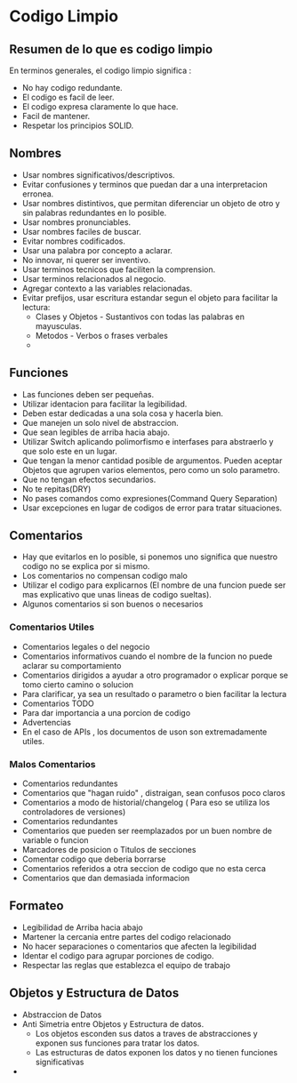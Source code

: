 # Codigo Limpio

## Resumen de lo que es codigo limpio

En terminos generales, el codigo limpio significa :
 * No hay codigo redundante.
 * El codigo es facil de leer.
 * El codigo expresa claramente lo que hace.
 * Facil de mantener.
 * Respetar los principios SOLID.

## Nombres 

* Usar nombres significativos/descriptivos.
* Evitar confusiones y terminos que puedan dar a una interpretacion erronea.
* Usar nombres distintivos, que permitan diferenciar un objeto de otro y sin palabras redundantes en lo posible.
* Usar nombres pronunciables.
* Usar nombres faciles de buscar.
* Evitar nombres codificados.
* Usar una palabra por concepto a aclarar.
* No innovar, ni querer ser inventivo.
* Usar terminos tecnicos que faciliten la comprension.
* Usar terminos relacionados al negocio.
* Agregar contexto a las variables relacionadas.
* Evitar prefijos, usar escritura estandar segun el objeto para facilitar la lectura:
  - Clases y Objetos - Sustantivos con todas las palabras en mayusculas.
  - Metodos - Verbos o frases verbales
  - 
## Funciones
 * Las funciones deben ser pequeñas.
 * Utilizar identacion para facilitar la legibilidad.
 * Deben estar dedicadas a una sola cosa y hacerla bien.
 * Que manejen un solo nivel de abstraccion.
 * Que sean legibles de arriba hacia abajo.
 * Utilizar Switch aplicando polimorfismo e interfases para abstraerlo y que solo este en un lugar.
 * Que tengan la menor cantidad posible de argumentos. Pueden aceptar Objetos que agrupen varios elementos, pero como un solo parametro.
 * Que no tengan efectos secundarios.
 * No te repitas(DRY)
 * No pases comandos como expresiones(Command Query Separation)
 * Usar excepciones en lugar de codigos de error para tratar situaciones.

## Comentarios
 * Hay que evitarlos en lo posible, si ponemos uno significa que nuestro codigo no se explica por si mismo.
 * Los comentarios no compensan codigo malo
 * Utilizar el codigo para explicarnos (El nombre de una funcion puede ser mas explicativo que unas lineas de codigo sueltas).
 * Algunos comentarios si son buenos o necesarios
   
### Comentarios Utiles
   - Comentarios legales o del negocio
   - Comentarios informativos cuando el nombre de la funcion no puede aclarar su comportamiento
   - Comentarios dirigidos a ayudar a otro programador o explicar porque se tomo cierto camino o solucion
   - Para clarificar, ya sea un resultado o parametro o bien facilitar la lectura
   - Comentarios TODO
   - Para dar importancia a una porcion de codigo
   - Advertencias
   - En el caso de APIs , los documentos de uson son extremadamente utiles.

### Malos Comentarios
  - Comentarios redundantes
  - Comentarios que "hagan ruido" , distraigan, sean confusos poco claros
  - Comentarios a modo de historial/changelog ( Para eso se utiliza los controladores de versiones)
  - Comentarios redundantes
  - Comentarios que pueden ser reemplazados por un buen nombre de variable o funcion
  - Marcadores de posicion o Titulos de secciones
  - Comentar codigo que deberia borrarse
  - Comentarios referidos a otra seccion de codigo que no esta cerca
  - Comentarios que dan demasiada informacion

## Formateo
 * Legibilidad de Arriba hacia abajo
 * Martener la cercania entre partes del codigo relacionado
 * No hacer separaciones o comentarios que afecten la legibilidad
 * Identar el codigo para agrupar porciones de codigo.
 * Respectar las reglas que establezca el equipo de trabajo

## Objetos y Estructura de Datos
 * Abstraccion de Datos
 * Anti Simetria entre Objetos y Estructura de datos.
      - Los objetos esconden sus datos a traves de abstracciones y exponen sus funciones para tratar los datos.
      - Las estructuras de datos exponen los datos y no tienen funciones significativas
 * 
